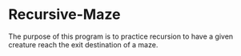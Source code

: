 # Recursive-Maze
The purpose of this program is to practice recursion to have a given creature reach the exit destination of a maze. 
